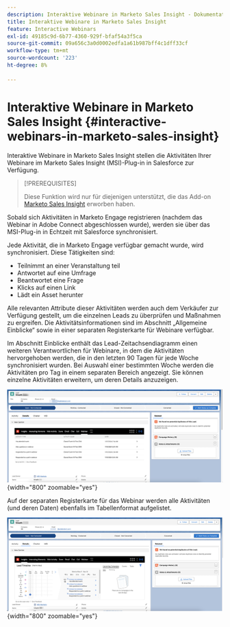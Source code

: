 ```yaml
---
description: Interaktive Webinare in Marketo Sales Insight - Dokumentation zu Marketo - Produktdokumentation
title: Interaktive Webinare in Marketo Sales Insight
feature: Interactive Webinars
exl-id: 49185c9d-6b77-4360-929f-bfaf54a3f5ca
source-git-commit: 09a656c3a0d0002edfa1a61b987bff4c1dff33cf
workflow-type: tm+mt
source-wordcount: '223'
ht-degree: 8%

---
```


# Interaktive Webinare in Marketo Sales Insight {#interactive-webinars-in-marketo-sales-insight}

Interaktive Webinare in Marketo Sales Insight stellen die Aktivitäten Ihrer Webinare im Marketo Sales Insight (MSI)-Plug-in in Salesforce zur Verfügung.

>[!PREREQUISITES]
>
>Diese Funktion wird nur für diejenigen unterstützt, die das Add-on [Marketo Sales Insight](https://business.adobe.com/products/marketo/sales-intelligence-engagement.html) erworben haben.

Sobald sich Aktivitäten in Marketo Engage registrieren (nachdem das Webinar in Adobe Connect abgeschlossen wurde), werden sie über das MSI-Plug-in in Echtzeit mit Salesforce synchronisiert.

Jede Aktivität, die in Marketo Engage verfügbar gemacht wurde, wird synchronisiert. Diese Tätigkeiten sind:

* Teilnimmt an einer Veranstaltung teil
* Antwortet auf eine Umfrage
* Beantwortet eine Frage
* Klicks auf einen Link
* Lädt ein Asset herunter

Alle relevanten Attribute dieser Aktivitäten werden auch dem Verkäufer zur Verfügung gestellt, um die einzelnen Leads zu überprüfen und Maßnahmen zu ergreifen. Die Aktivitätsinformationen sind im Abschnitt „Allgemeine Einblicke“ sowie in einer separaten Registerkarte für Webinare verfügbar.

Im Abschnitt Einblicke enthält das Lead-Zeitachsendiagramm einen weiteren Verantwortlichen für Webinare, in dem die Aktivitäten hervorgehoben werden, die in den letzten 90 Tagen für jede Woche synchronisiert wurden. Bei Auswahl einer bestimmten Woche werden die Aktivitäten pro Tag in einem separaten Bereich angezeigt. Sie können einzelne Aktivitäten erweitern, um deren Details anzuzeigen.

![](assets/interactive-webinars-in-marketo-sales-insight-1.png){width="800" zoomable="yes"}

Auf der separaten Registerkarte für das Webinar werden alle Aktivitäten (und deren Daten) ebenfalls im Tabellenformat aufgelistet.

![](assets/interactive-webinars-in-marketo-sales-insight-2.png){width="800" zoomable="yes"}
